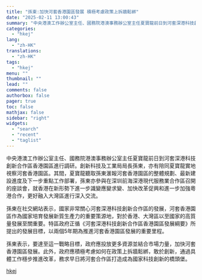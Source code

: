 ```yaml
---
title: "孫東:加快河套香港園區發展 積極考慮政策上拆牆鬆綁"
date: "2025-02-11 13:00:43"
summary: "中央港澳工作辦公室主任、國務院港澳事務辦公室主任夏寶龍前日到河套深港科技創新合作區香港園區進行調研。..."
categories:
  - "hkej"
lang:
  - "zh-HK"
translations:
  - "zh-HK"
tags:
  - "hkej"
menu: ""
thumbnail: ""
lead: ""
comments: false
authorbox: false
pager: true
toc: false
mathjax: false
sidebar: "right"
widgets:
  - "search"
  - "recent"
  - "taglist"
---
```


中央港澳工作辦公室主任、國務院港澳事務辦公室主任夏寶龍前日到河套深港科技創新合作區香港園區進行調研。創新科技及工業局局長孫東，亦有陪同夏寶龍實地視察河套香港園區。其間，夏寶龍聽取孫東滙報河套香港園區的整體規劃、最新建設進度及下一步重點工作部署，孫東亦參與在深圳前海深港現代服務業合作區召開的座談會，就香港在新形勢下進一步識變應變求變、加快改革促興和進一步加強粵港合作，更好融入大灣區進行深入交流。

孫東在社交網站表示，國家非常關心河套深港科技創新合作區的發展，河套香港園區作為國家培育發展新質生產力的重要策源地，對於香港、大灣區以至國家的高質量發展至關重要。特區政府正循《河套深港科技創新合作區香港園區發展綱要》所提出的發展目標，以兩個5年期為推進河套香港園區發展的重要里程。

孫東表示，要達至這一戰略目標，政府應投放更多資源並結合市場力量，加快河套香港園區發展。此外，政府應積極考慮如何在政策上拆牆鬆綁，敢於創新，通過具體工作穩步推進改革，務求早日將河套合作區打造成為國家科技創新的橋頭堡。

[hkej](https://www2.hkej.com/instantnews/current/article/3997045/%E5%AD%AB%E6%9D%B1%3A%E5%8A%A0%E5%BF%AB%E6%B2%B3%E5%A5%97%E9%A6%99%E6%B8%AF%E5%9C%92%E5%8D%80%E7%99%BC%E5%B1%95+%E7%A9%8D%E6%A5%B5%E8%80%83%E6%85%AE%E6%94%BF%E7%AD%96%E4%B8%8A%E6%8B%86%E7%89%86%E9%AC%86%E7%B6%81)
